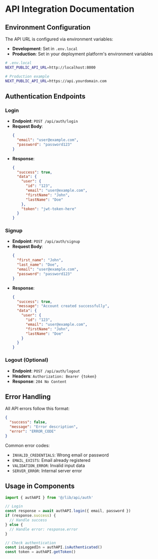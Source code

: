 # API Integration Documentation

## Environment Configuration

The API URL is configured via environment variables:

- **Development**: Set in `.env.local`
- **Production**: Set in your deployment platform's environment variables

```bash
# .env.local
NEXT_PUBLIC_API_URL=http://localhost:8000

# Production example
NEXT_PUBLIC_API_URL=https://api.yourdomain.com
```

## Authentication Endpoints

### Login
- **Endpoint**: `POST /api/auth/login`
- **Request Body**:
  ```json
  {
    "email": "user@example.com",
    "password": "password123"
  }
  ```
- **Response**:
  ```json
  {
    "success": true,
    "data": {
      "user": {
        "id": "123",
        "email": "user@example.com",
        "firstName": "John",
        "lastName": "Doe"
      },
      "token": "jwt-token-here"
    }
  }
  ```

### Signup
- **Endpoint**: `POST /api/auth/signup`
- **Request Body**:
  ```json
  {
    "first_name": "John",
    "last_name": "Doe",
    "email": "user@example.com",
    "password": "password123"
  }
  ```
- **Response**:
  ```json
  {
    "success": true,
    "message": "Account created successfully",
    "data": {
      "user": {
        "id": "123",
        "email": "user@example.com",
        "firstName": "John",
        "lastName": "Doe"
      }
    }
  }
  ```

### Logout (Optional)
- **Endpoint**: `POST /api/auth/logout`
- **Headers**: `Authorization: Bearer {token}`
- **Response**: `204 No Content`

## Error Handling

All API errors follow this format:
```json
{
  "success": false,
  "message": "Error description",
  "error": "ERROR_CODE"
}
```

Common error codes:
- `INVALID_CREDENTIALS`: Wrong email or password
- `EMAIL_EXISTS`: Email already registered
- `VALIDATION_ERROR`: Invalid input data
- `SERVER_ERROR`: Internal server error

## Usage in Components

```typescript
import { authAPI } from '@/lib/api/auth'

// Login
const response = await authAPI.login({ email, password })
if (response.success) {
  // Handle success
} else {
  // Handle error: response.error
}

// Check authentication
const isLoggedIn = authAPI.isAuthenticated()
const token = authAPI.getToken()
```